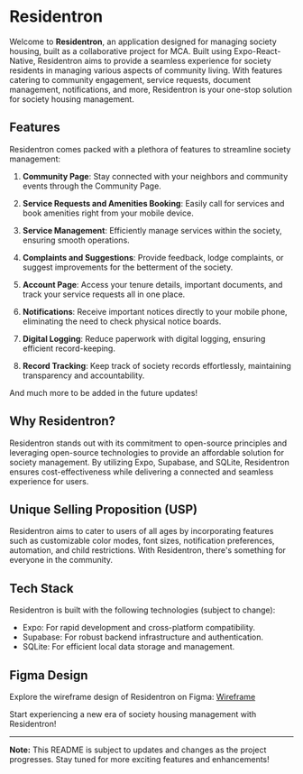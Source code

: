 # Residentron

Welcome to **Residentron**, an application designed for managing society housing, built as a collaborative project for MCA. Built using Expo-React-Native, Residentron aims to provide a seamless experience for society residents in managing various aspects of community living. With features catering to community engagement, service requests, document management, notifications, and more, Residentron is your one-stop solution for society housing management.

## Features

Residentron comes packed with a plethora of features to streamline society management:

1. **Community Page**: Stay connected with your neighbors and community events through the Community Page.

2. **Service Requests and Amenities Booking**: Easily call for services and book amenities right from your mobile device.

3. **Service Management**: Efficiently manage services within the society, ensuring smooth operations.

4. **Complaints and Suggestions**: Provide feedback, lodge complaints, or suggest improvements for the betterment of the society.

5. **Account Page**: Access your tenure details, important documents, and track your service requests all in one place.

6. **Notifications**: Receive important notices directly to your mobile phone, eliminating the need to check physical notice boards.

7. **Digital Logging**: Reduce paperwork with digital logging, ensuring efficient record-keeping.

8. **Record Tracking**: Keep track of society records effortlessly, maintaining transparency and accountability.

And much more to be added in the future updates!

## Why Residentron?

Residentron stands out with its commitment to open-source principles and leveraging open-source technologies to provide an affordable solution for society management. By utilizing Expo, Supabase, and SQLite, Residentron ensures cost-effectiveness while delivering a connected and seamless experience for users.

## Unique Selling Proposition (USP)

Residentron aims to cater to users of all ages by incorporating features such as customizable color modes, font sizes, notification preferences, automation, and child restrictions. With Residentron, there's something for everyone in the community.

## Tech Stack

Residentron is built with the following technologies (subject to change):

- Expo: For rapid development and cross-platform compatibility.
- Supabase: For robust backend infrastructure and authentication.
- SQLite: For efficient local data storage and management.

## Figma Design

Explore the wireframe design of Residentron on Figma: [Wireframe](https://www.figma.com/file/CUdRvs42DT7ZTRutq617pM/Wireframe-1?type=design&node-id=1-2&mode=design&t=TPgUYMvRyLzLWx31-0)

Start experiencing a new era of society housing management with Residentron!

---

**Note:** This README is subject to updates and changes as the project progresses. Stay tuned for more exciting features and enhancements!
